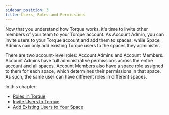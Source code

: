 ```yaml
---
sidebar_position: 3
title: Users, Roles and Permissions
---
```


Now that you understand how Torque works, it's time to invite other members of your team to your Torque account. As Account Admin, you can invite users to your Torque account and add them to spaces, while Space Admins can only add existing Torque users to the spaces they administer. 

There are two account-level roles: Account Admins and Account Members. Account Admins have full administrative permissions across the entire account and all spaces. Account Members also have a space role assigned to them for each space, which determines their permissions in that space. As such, the same user can have different roles in different spaces.

In this chapter:

* [Roles in Torque](/roles-and-permissions/roles-in-torque)
* [Invite Users to Torque](/roles-and-permissions/invite-users-to-torque)
* [Add Existing Users to Your Space](/roles-and-permissions/add-users-to-space)